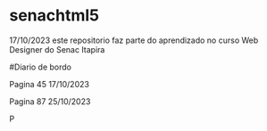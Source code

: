 # senachtml5

17/10/2023 este repositorio faz parte do aprendizado no curso Web Designer do Senac Itapira

#Diario de bordo

Pagina 45 17/10/2023

Pagina 87 25/10/2023

P